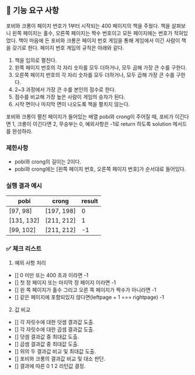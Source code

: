 ## 🚀 기능 요구 사항

포비와 크롱이 페이지 번호가 1부터 시작되는 400 페이지의 책을 주웠다. 책을 살펴보니 왼쪽 페이지는 홀수, 오른쪽 페이지는 짝수 번호이고 모든 페이지에는 번호가 적혀있었다. 책이 마음에 든 포비와 크롱은 페이지 번호 게임을 통해 게임에서 이긴 사람이 책을 갖기로 한다. 페이지 번호 게임의 규칙은 아래와 같다.

1. 책을 임의로 펼친다.
2. 왼쪽 페이지 번호의 각 자리 숫자를 모두 더하거나, 모두 곱해 가장 큰 수를 구한다.
3. 오른쪽 페이지 번호의 각 자리 숫자를 모두 더하거나, 모두 곱해 가장 큰 수를 구한다.
4. 2~3 과정에서 가장 큰 수를 본인의 점수로 한다.
5. 점수를 비교해 가장 높은 사람이 게임의 승자가 된다.
6. 시작 면이나 마지막 면이 나오도록 책을 펼치지 않는다.

포비와 크롱이 펼친 페이지가 들어있는 배열 pobi와 crong이 주어질 때, 포비가 이긴다면 1, 크롱이 이긴다면 2, 무승부는 0, 예외사항은 -1로 return 하도록 solution 메서드를 완성하라.

### 제한사항

- pobi와 crong의 길이는 2이다.
- pobi와 crong에는 [왼쪽 페이지 번호, 오른쪽 페이지 번호]가 순서대로 들어있다.

### 실행 결과 예시

| pobi       | crong      | result |
| ---------- | ---------- | ------ |
| [97, 98]   | [197, 198] | 0      |
| [131, 132] | [211, 212] | 1      |
| [99, 102]  | [211, 212] | -1     |

### ✅ 체크 리스트

1. 예외 사항 처리
- [] 0 미만 또는 400 초과 이라면 -1
- [] 첫 장 페이지 또는 마지막 장 페이지 이라면 -1
- [] 왼 쪽 페이지가 홀수 그리고 오른 쪽 페이지가 짝수가 아니라면 -1
- [] 같은 페이지에 포함되있지 않다면(leftpage + 1 === rightpage) -1

2. 값 비교
- [] 각 자릿수에 대한 덧셈 결과값 도출.
- [] 각 자릿수에 대한 곱셈 결과값 도출.
- [] 덧셈 결과값 중 최대값 도출.
- [] 곱셈 결과값 중 최대값 도출.
- [] 위의 두 결과값 비교 및 최대값 도출.
- [] 포비와 크롱의 결과값 비교 및 대소 판단.
- [] 결과에 따른 0 1 2 리턴값 결정.

